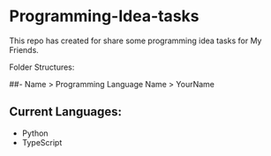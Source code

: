 # Programming-Idea-tasks
This repo has created for share some programming idea tasks for My Friends.

Folder Structures:

##- Name > Programming Language Name > YourName


## Current Languages:
- Python
- TypeScript
